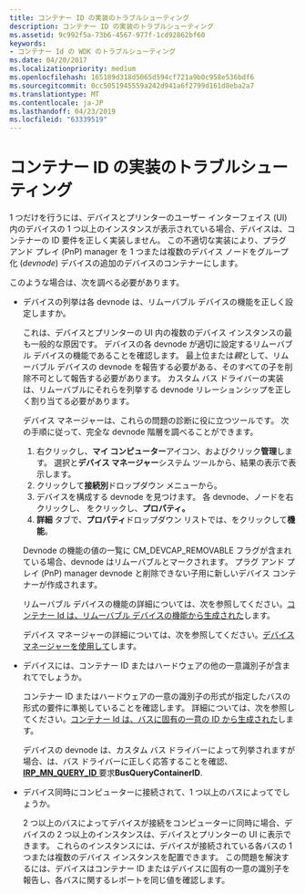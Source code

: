 ```yaml
---
title: コンテナー ID の実装のトラブルシューティング
description: コンテナー ID の実装のトラブルシューティング
ms.assetid: 9c992f5a-73b6-4567-977f-1cd92862bf60
keywords:
- コンテナー Id の WDK のトラブルシューティング
ms.date: 04/20/2017
ms.localizationpriority: medium
ms.openlocfilehash: 165189d318d5065d594cf721a9b0c958e536bdf6
ms.sourcegitcommit: 0cc5051945559a242d941a6f2799d161d8eba2a7
ms.translationtype: MT
ms.contentlocale: ja-JP
ms.lasthandoff: 04/23/2019
ms.locfileid: "63339519"
---
```

# <a name="troubleshooting-the-implementation-of-container-ids"></a>コンテナー ID の実装のトラブルシューティング


1 つだけを行うには、デバイスとプリンターのユーザー インターフェイス (UI) 内のデバイスの 1 つ以上のインスタンスが表示されている場合、デバイスは、コンテナーの ID 要件を正しく実装しません。 この不適切な実装により、プラグ アンド プレイ (PnP) manager を 1 つまたは複数のデバイス ノードをグループ化 (*devnode*) デバイスの追加のデバイスのコンテナーにします。

このような場合は、次を調べる必要があります。

-   デバイスの列挙は各 devnode は、リムーバブル デバイスの機能を正しく設定しますか。

    これは、デバイスとプリンターの UI 内の複数のデバイス インスタンスの最も一般的な原因です。 デバイスの各 devnode が適切に設定するリムーバブル デバイスの機能であることを確認します。 最上位または*親*として、リムーバブル デバイスの devnode を報告する必要がある、そのすべての子を削除不可として報告する必要があります。 カスタム バス ドライバーの実装は、リムーバブルにそれらを列挙する devnode リレーションシップを正しく割り当てる必要があります。

    デバイス マネージャーは、これらの問題の診断に役に立つツールです。 次の手順に従って、完全な devnode 階層を調べることができます。

    1.  右クリックし、**マイ コンピューター**アイコン、およびクリック**管理**します。 選択と**デバイス マネージャー**システム ツールから、結果の表示で表示します。
    2.  クリックして**接続別**ドロップダウン メニューから。
    3.  デバイスを構成する devnode を見つけます。 各 devnode、ノードを右クリックし、 をクリックし、**プロパティ。**
    4.  **詳細** タブで、**プロパティ**ドロップダウン リストでは、をクリックして**機能**。

    Devnode の機能の値の一覧に CM_DEVCAP_REMOVABLE フラグが含まれている場合、devnode はリムーバブルとマークされます。 プラグ アンド プレイ (PnP) manager devnode と削除できない子用に新しいデバイス コンテナーが作成されます。

    リムーバブル デバイスの機能の詳細については、次を参照してください。[コンテナー Id は、リムーバブル デバイスの機能から生成された](container-ids-generated-from-the-removable-device-capability.md)します。

    デバイス マネージャーの詳細については、次を参照してください。[デバイス マネージャーを使用して](using-device-manager.md)します。

-   デバイスには、コンテナー ID またはハードウェアの他の一意識別子が含まれてでしょうか。

    コンテナー ID またはハードウェアの一意の識別子の形式が指定したバスの形式の要件に準拠していることを確認します。 詳細については、次を参照してください。[コンテナー Id は、バスに固有の一意の ID から生成された](container-ids-generated-from-a-bus-specific-unique-id.md)します。

    デバイスの devnode は、カスタム バス ドライバーによって列挙されますが場合、は、バス ドライバーに正しく応答することを確認、 [ **IRP_MN_QUERY_ID** ](https://msdn.microsoft.com/library/windows/hardware/ff551679)要求**BusQueryContainerID**.

-   デバイス同時にコンピューターに接続されて、1 つ以上のバスによってでしょうか。

    2 つ以上のバスによってデバイスが接続をコンピューターに同時に場合、デバイスの 2 つ以上のインスタンスは、デバイスとプリンターの UI に表示できます。 これらのインスタンスには、デバイスが接続されている各バスの 1 つまたは複数のデバイス インスタンスを配置できます。 この問題を解決するには、デバイスはコンテナー ID またはデバイスに固有の一意の識別子を報告し、各バスに関するレポートを同じ値を確認します。

 

 





